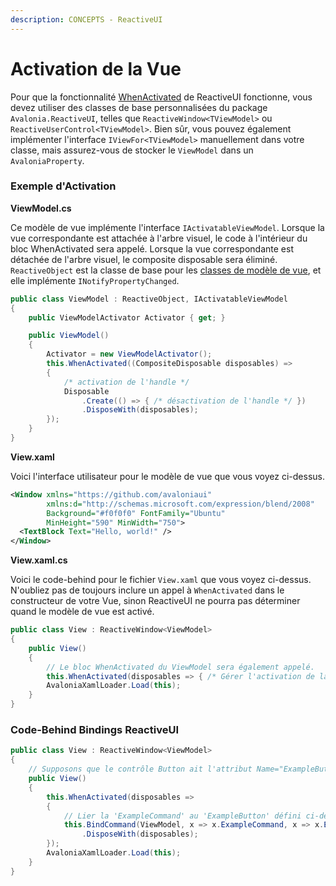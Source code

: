 ```yaml
---
description: CONCEPTS - ReactiveUI
---
```


# Activation de la Vue

Pour que la fonctionnalité [WhenActivated](https://reactiveui.net/docs/handbook/when-activated/) de ReactiveUI fonctionne, vous devez utiliser des classes de base personnalisées du package `Avalonia.ReactiveUI`, telles que `ReactiveWindow<TViewModel>` ou `ReactiveUserControl<TViewModel>`. Bien sûr, vous pouvez également implémenter l'interface `IViewFor<TViewModel>` manuellement dans votre classe, mais assurez-vous de stocker le `ViewModel` dans un `AvaloniaProperty`.

### Exemple d'Activation

**ViewModel.cs**

Ce modèle de vue implémente l'interface `IActivatableViewModel`. Lorsque la vue correspondante est attachée à l'arbre visuel, le code à l'intérieur du bloc WhenActivated sera appelé. Lorsque la vue correspondante est détachée de l'arbre visuel, le composite disposable sera éliminé. `ReactiveObject` est la classe de base pour les [classes de modèle de vue](https://reactiveui.net/docs/handbook/view-models/), et elle implémente `INotifyPropertyChanged`.

```csharp
public class ViewModel : ReactiveObject, IActivatableViewModel
{
    public ViewModelActivator Activator { get; }

    public ViewModel()
    {
        Activator = new ViewModelActivator();
        this.WhenActivated((CompositeDisposable disposables) =>
        {
            /* activation de l'handle */
            Disposable
                .Create(() => { /* désactivation de l'handle */ })
                .DisposeWith(disposables);
        });
    }
}
```

**View.xaml**

Voici l'interface utilisateur pour le modèle de vue que vous voyez ci-dessus.

```xml
<Window xmlns="https://github.com/avaloniaui"
        xmlns:d="http://schemas.microsoft.com/expression/blend/2008"
        Background="#f0f0f0" FontFamily="Ubuntu"
        MinHeight="590" MinWidth="750">
  <TextBlock Text="Hello, world!" />
</Window>
```

**View.xaml.cs**

Voici le code-behind pour le fichier `View.xaml` que vous voyez ci-dessus. N'oubliez pas de toujours inclure un appel à `WhenActivated` dans le constructeur de votre Vue, sinon ReactiveUI ne pourra pas déterminer quand le modèle de vue est activé.

```csharp
public class View : ReactiveWindow<ViewModel>
{
    public View()
    {
        // Le bloc WhenActivated du ViewModel sera également appelé.
        this.WhenActivated(disposables => { /* Gérer l'activation de la vue, etc. */ });
        AvaloniaXamlLoader.Load(this);
    }
}
```

### Code-Behind Bindings ReactiveUI

```csharp
public class View : ReactiveWindow<ViewModel>
{
    // Supposons que le contrôle Button ait l'attribut Name="ExampleButton" défini dans XAML.
    public View()
    {
        this.WhenActivated(disposables => 
        {
            // Lier la 'ExampleCommand' au 'ExampleButton' défini ci-dessus.
            this.BindCommand(ViewModel, x => x.ExampleCommand, x => x.ExampleButton)
                .DisposeWith(disposables);
        });
        AvaloniaXamlLoader.Load(this);
    }
}
```
